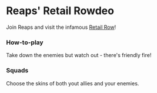 # Reaps' Retail Rowdeo

Join Reaps and visit the infamous [Retail Row](https://malthesers.github.io/reaps-retail-rowdeo/)!

### How-to-play

Take down the enemies but watch out - there's friendly fire!

### Squads

Choose the skins of both yout allies and your enemies.

